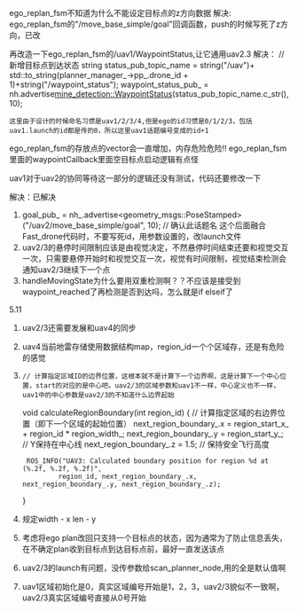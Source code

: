 ego_replan_fsm不知道为什么不能设定目标点的z方向数据
解决:
    ego_replan_fsm的"/move_base_simple/goal"回调函数，push的时候写死了z方向，已改

再改造一下ego_replan_fsm的/uav1/WaypointStatus,让它通用uav2.3
解决：
        //新增目标点到达状态
    string status_pub_topic_name = string("/uav")+ std::to_string(planner_manager_->pp_.drone_id + 1)+string("/waypoint_status");
    waypoint_status_pub_ = nh.advertise[mine_detection::WaypointStatus](mine_detection::WaypointStatus)(status_pub_topic_name.c_str(), 10);

    这里由于设计的时候命名习惯是uav1/2/3/4,但是ego的id习惯是0/1/2/3，包括uav1.launch的id都是传的0，所以这里uav1话题编号变成的id+1

ego_replan_fsm的存放点的vector会一直增加，内存危险危险!!
ego_replan_fsm里面的waypointCallback里面空目标点启动逻辑有点怪

uav1对于uav2的协同等待这一部分的逻辑还没有测试，代码还要修改一下

解决：已解决


1. goal_pub_ = nh_.advertise<geometry_msgs::PoseStamped>("/uav2/move_base_simple/goal", 10); // 确认此话题名 这个后面融合Fast_drone代码时，不要写死id，用参数设置的，改launch文件
2. uav2/3的悬停时间限制应该是由视觉决定，不然悬停时间结束还要和视觉交互一次，只需要悬停开始时和视觉交互一次，视觉有时间限制，视觉结束检测会通知uav2/3继续下一个点
3. handleMovingState为什么要用双重检测啊？？不应该是接受到waypoint_reached了再检测是否到达吗，怎么就是if elseif了


5.11
1. uav2/3还需要发展和uav4的同步
2. uav4当前地雷存储使用数据结构map，region_id一个个区域存，还是有危险的感觉

3.     // 计算指定区域ID的边界位置，这根本就不是计算下一个边界啊，这是计算下一个中心位置，start的对应的是中心吧。uav2/3的区域参数和uav1不一样，中心定义也不一样，uav1中的中心参数是uav2/3的不知道什么边界起始 
    void calculateRegionBoundary(int region_id) {
        // 计算指定区域的右边界位置（即下一个区域的起始位置）
        next_region_boundary_.x = region_start_x_ + region_id * region_width_;
        next_region_boundary_.y = region_start_y_; // Y保持在中心线
        next_region_boundary_.z = 1.5; // 保持安全飞行高度
        
        ROS_INFO("UAV3: Calculated boundary position for region %d at (%.2f, %.2f, %.2f)",
                region_id, next_region_boundary_.x, next_region_boundary_.y, next_region_boundary_.z);
    }



4. 规定width - x len - y

5. 考虑将ego plan改回只支持一个目标点的状态，因为通常为了防止信息丢失，在不确定plan收到目标点到达目标点前，最好一直发送该点

6. uav2/3的launch有问题，没传参数给scan_planner_node,用的全是默认值啊

7. uav1区域初始化是0，真实区域编号开始是1，2，3，uav2/3貌似不一致啊，uav2/3真实区域编号直接从0号开始


